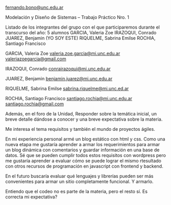 fernando.bono@unc.edu.ar 

Modelación y Diseño de Sistemas – Trabajo Práctico Nro. 1 

Listado de los integrantes del grupo con el que participaremos durante el transcurso del año: 5 alumnos
GARCIA, Valeria Zoe
IRAZOQUI, Conrado
JUAREZ, Benjamin (YO SOY ESTE)
RIQUELME, Sabrina Emilse
ROCHIA, Santiago Francisco


GARCIA, Valeria Zoe
valeria.zoe.garcia@mi.unc.edu.ar
valeriazoegarcia@gmail.com

IRAZOQUI, Conrado
conrairazoqui@mi.unc.edu.ar

JUAREZ, Benjamin 
benjamin.juarez@mi.unc.edu.ar

RIQUELME, Sabrina Emilse
sabrina.riquelme@mi.unc.ed.ar

ROCHIA, Santiago Francisco
santiago.rochia@mi.unc.edu.ar
santiago.rochia@gmail.com

Además, en el foro de la Unidad, Responder sobre la temática inicial, un breve detalle dándose a conocer y una breve expectativa sobre la materia.

Me interesa el tema requisitos y también el mundo de proyectos ágiles. 

En mi experiencia personal armé un blog estático con html y css. Como una nueva etapa me gustaría aprender a armar los requerimientos para armar un blog dinámica con comentarios y guardar información en una base de datos. Sé que se pueden cumplir todos estos requisitos con wordpress pero me gustaría aprender a evaluar cómo se puede lograr el mismo rtesultado con otros recursos de programación en javascript con frontend y backend. 

En el futuro buscaría evaluar qué lenguajes y librerías pueden ser más convenientes para armar un sitio completamente funcional. Y armarlo. 

Entiendo que el codeo no es parte de la materia, pero el resto sí. Es correcta mi expectativa?